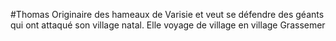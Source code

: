 #Thomas
Originaire des hameaux de Varisie et veut se défendre des géants qui ont attaqué son village natal. Elle voyage de village en village
Grassemer
